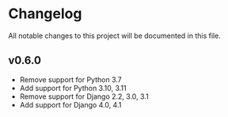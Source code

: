 # Changelog

All notable changes to this project will be documented in this file.

## v0.6.0

* Remove support for Python 3.7
* Add support for Python 3.10, 3.11
* Remove support for Django 2.2, 3.0, 3.1
* Add support for Django 4.0, 4.1
